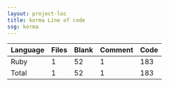 ```yaml
---
layout: project-loc
title: korma Line of code
ssg: korma
---
```

<div class="table-responsive">
<table class="table">
<thead><tr>
<th>Language</th>
<th>Files</th>
<th>Blank</th>
<th>Comment</th>
<th>Code</th>
</tr></thead><tbody>
<tr><td>Ruby</td><td> 1</td><td> 52</td><td> 1</td><td> 183</td></tr>
<tr><td>Total</td><td>1</td><td>52</td><td>1</td><td>183</td></tr>
</tbody></table></div>

